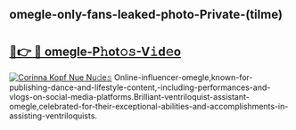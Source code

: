 ## omegle-only-fans​-leaked-photo​-Private-(tilme)


# <h2><a href="https://mediaupload.pro?title=omegle&ref=git">🔗👉 🔴 omegle-P𝚑ot𝚘𝚜-V𝚒d𝚎o</a></h2>

[![Corinna Kopf Nue Nu𝚍e𝚜](https://i.imgur.com/0qMVB7G.gif)](https://mediaupload.pro?title=omegle&ref=git)
Online-influencer-omegle,known-for-publishing-dance-and-lifestyle-content,-including-performances-and-vlogs-on-social-media-platforms.Brilliant-ventriloquist-assistant-omegle,celebrated-for-their-exceptional-abilities-and-accomplishments-in-assisting-ventriloquists.  